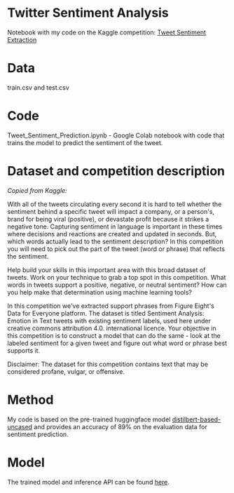 # Twitter Sentiment Analysis

Notebook with my code on the Kaggle competition: [Tweet Sentiment Extraction](https://www.kaggle.com/competitions/tweet-sentiment-extraction)

# Data
train.csv and test.csv

# Code
Tweet_Sentiment_Prediction.ipynb - Google Colab notebook with code that trains the model to predict the sentiment of the tweet.

# Dataset and competition description 

_Copied from Kaggle:_

With all of the tweets circulating every second it is hard to tell whether the sentiment behind a specific tweet will impact a company, or a person's, brand for being viral (positive), or devastate profit because it strikes a negative tone. Capturing sentiment in language is important in these times where decisions and reactions are created and updated in seconds. But, which words actually lead to the sentiment description? In this competition you will need to pick out the part of the tweet (word or phrase) that reflects the sentiment.

Help build your skills in this important area with this broad dataset of tweets. Work on your technique to grab a top spot in this competition. What words in tweets support a positive, negative, or neutral sentiment? How can you help make that determination using machine learning tools?

In this competition we've extracted support phrases from Figure Eight's Data for Everyone platform. The dataset is titled Sentiment Analysis: Emotion in Text tweets with existing sentiment labels, used here under creative commons attribution 4.0. international licence. Your objective in this competition is to construct a model that can do the same - look at the labeled sentiment for a given tweet and figure out what word or phrase best supports it.

Disclaimer: The dataset for this competition contains text that may be considered profane, vulgar, or offensive.

# Method

My code is based on the pre-trained huggingface model [distilbert-based-uncased](https://huggingface.co/distilbert/distilbert-base-uncased) and provides an accuracy of 89% on the evaluation data for sentiment prediction.

# Model

The trained model and inference API can be found [here](https://huggingface.co/suryaR-15/twitter-sentiment-extraction-distilbert).
